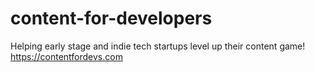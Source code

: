 # content-for-developers
Helping early stage and indie tech startups level up their content game! https://contentfordevs.com
